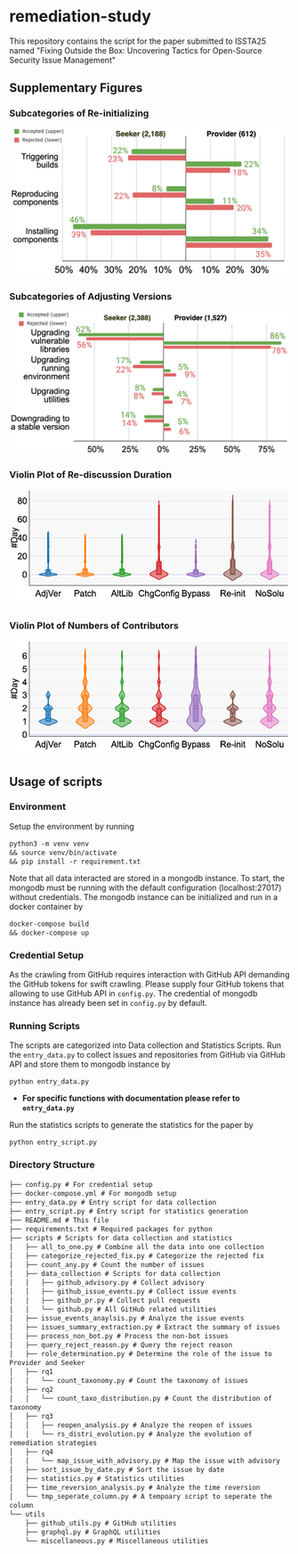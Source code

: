 # remediation-study
This repository contains the script for the paper submitted to ISSTA25 named "Fixing Outside the Box: Uncovering Tactics for Open-Source
Security Issue Management"

## Supplementary Figures
### Subcategories of Re-initializing
![Subcategories of Re-initializing](initialize_accept.drawio.png "Subcategories of Re-initializing")

### Subcategories of Adjusting Versions
![Subcategories of Adjusting Versions](upgrade_accept.drawio.png "Subcategories of Adjusting Versions")

### Violin Plot of Re-discussion Duration
![Violin Plot of Re-discussion Duration](reopen_rs.png "Violin Plot of Re-discussion Duration")

### Violin Plot of Numbers of Contributors
![Violin Plot of Numbers of Contributors](contributor_rs.png "Violin Plot of Numbers of Contributors")


## Usage of scripts
### Environment
Setup the environment by running
```
python3 -m venv venv
&& source venv/bin/activate
&& pip install -r requirement.txt
```
Note that all data interacted are stored in a mongodb instance. To start, the mongodb must be running with the default configuration (localhost:27017) without credentials. The mongodb instance can be initialized and run in a docker container by 
```
docker-compose build
&& docker-compose up
```
### Credential Setup
As the crawling from GitHub requires interaction with GitHub API demanding the GitHub tokens for swift crawling. Please supply four GitHub tokens that allowing to use GitHub API in `config.py`.
The credential of mongodb instance has already been set in `config.py` by default. 

### Running Scripts
The scripts are categorized into Data collection and Statistics Scripts. 
Run the `entry_data.py` to collect issues and repositories from GitHub via GitHub API and store them to mongodb instance by
```
python entry_data.py
```
* **For specific functions with documentation please refer to `entry_data.py`**


Run the statistics scripts to generate the statistics for the paper by
```
python entry_script.py
```

### Directory Structure
```
├── config.py # For credential setup
├── docker-compose.yml # For mongodb setup
├── entry_data.py # Entry script for data collection
├── entry_script.py # Entry script for statistics generation
├── README.md # This file
├── requirements.txt # Required packages for python
├── scripts # Scripts for data collection and statistics
│   ├── all_to_one.py # Combine all the data into one collection
│   ├── categorize_rejected_fix.py # Categorize the rejected fix
│   ├── count_any.py # Count the number of issues
│   ├── data_collection # Scripts for data collection
│   │   ├── github_advisory.py # Collect advisory
│   │   ├── github_issue_events.py # Collect issue events
│   │   ├── github_pr.py # Collect pull requests
│   │   └── github.py # All GitHub related utilities
│   ├── issue_events_anaylsis.py # Analyze the issue events
│   ├── issues_summary_extraction.py # Extract the summary of issues
│   ├── process_non_bot.py # Process the non-bot issues 
│   ├── query_reject_reason.py # Query the reject reason
│   ├── role_determination.py # Determine the role of the issue to Provider and Seeker
│   ├── rq1
│   │   └── count_taxonomy.py # Count the taxonomy of issues
│   ├── rq2
│   │   └── count_taxo_distribution.py # Count the distribution of taxonomy
│   ├── rq3
│   │   ├── reopen_analysis.py # Analyze the reopen of issues
│   │   └── rs_distri_evolution.py # Analyze the evolution of remediation strategies
│   ├── rq4
│   │   └── map_issue_with_advisory.py # Map the issue with advisory
│   ├── sort_issue_by_date.py # Sort the issue by date
│   ├── statistics.py # Statistics utilities
│   ├── time_reversion_analysis.py # Analyze the time reversion
│   └── tmp_seperate_column.py # A tempoary script to seperate the column
└── utils
    ├── github_utils.py # GitHub utilities
    ├── graphql.py # GraphQL utilities
    └── miscellaneous.py # Miscellaneous utilities
```
